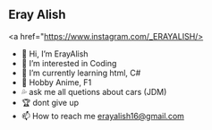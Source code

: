 </head>
<body>
  
## Eray Alish

  <a href="https://www.instagram.com/_ERAYALISH/>
  <ion-icon name="logo-instagram"></ion-icon>
  </a>
   
- 👋  Hi, I’m ErayAlish
- 👀  I’m interested in Coding
- 🌱  I’m currently learning html, C#
- 💯  Hobby Anime, F1
- 💦  ask me all quetions about cars (JDM)
- 🏆  dont give up
- 📫  How to reach me erayalish16@gmail.com


<!---
ErayAlish/ErayAlish is a ✨ special ✨ repository because its `README.md` (this file) appears on your GitHub profile.
You can click the Preview link to take a look at your changes.
--->
</head> 
</html>
